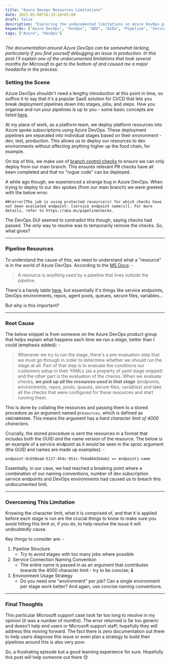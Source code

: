 ```yaml
---
title: "Azure Devops Resources Limitations"
date: 2023-05-08T16:33:18+01:00
draft: false
description: "Exploring the undocumented limitations on Azure DevOps pipeline resources"
keywords: ["Azure DevOps", "DevOps", "ADO", "AzDo", "Pipeline", "Service Connections", "Checks"]
tags: ["Azure", "DevOps"]
---
```


_The documentation around Azure DevOps can be somewhat lacking, particularly if you find yourself debugging an issue in production. In this post I'll explain one of the undocumented limitations that took several months for Microsoft to get to the bottom of and caused me a major headache in the process._

### Setting the Scene

Azure DevOps shouldn't need a lengthy introduction at this point in time, so suffice it to say that it's a popular SaaS solution for CI/CD that lets you break deployment pipelines down into stages, jobs, and steps.  How you organise and run your pipelines is up to you - some basic concepts are listed [here](https://learn.microsoft.com/en-us/azure/devops/pipelines/get-started/key-pipelines-concepts?view=azure-devops).

At my place of work, as a platform team, we deploy platform resources into Azure spoke subscriptions using Azure DevOps.  These deployment pipelines are separated into individual stages based on their _environment_ - dev, test, production.  This allows us to deploy our resources to dev environments without affecting anything higher up the food chain, for example.

On top of this, we make use of [branch control checks](https://learn.microsoft.com/en-us/azure/devops/pipelines/process/approvals?view=azure-devops&tabs=check-pass#branch-control) to ensure we can only deploy from our main branch.  This ensures relevant PR checks have all been completed and that no "rogue code" can be deployed.

A while ago though, we experienced a strange bug in Azure DevOps.  When trying to deploy to our dev spokes (from our main branch) we were greeted with the below error.

`##[error]The job is using protected resource(s) for which checks have not been evaluated endpoint: [service endpoint name(s)]. For more details, refer to https://aka.ms/pipelinechecks.`

The DevOps GUI seemed to contradict this though, saying checks had passed.  The only way to resolve was to temporarily remove the checks.  So, what gives?

---
### Pipeline Resources

To understand the cause of this, we need to understand what a "resource" is in the world of Azure DevOps.  According to the [MS Docs](https://learn.microsoft.com/en-us/azure/devops/pipelines/process/about-resources?view=azure-devops&tabs=yaml): -

> A resource is anything used by a pipeline that lives outside the pipeline.

There's a handy table [here](https://learn.microsoft.com/en-us/azure/devops/pipelines/process/about-resources?view=azure-devops&tabs=yaml#use-resources-to-enhance-security), but essentially it's things like service endpoints, DevOps environments, repos, agent pools, queues, secure files, variables...

But why is this important?

---
### Root Cause

The below snippet is from someone on the Azure DevOps product group that helps explain what happens each time we run a _stage_, better than I could (emphasis added): -

> Whenever we try to run the stage, there's a pre-evaluation step that we must go through in order to determine whether we should run the stage at all. Part of that step is to evaluate the conditions our customers setup in their YAMLs (as a property of yaml stage snippet) and the other part is the evaluation of the checks. When we evaluate checks, __*we pick up all the resources used in that stage*__ (endpoints, environments, repos, pools, queues, secure files, variables) and take all the checks that were configured for these resources and start running them.

This is done by collating the resources and passing them to a stored procedure as an argument named `@resources`, which is defined as `VARCHAR4000`.  This means the argument has a _hard character limit of 4000 characters_.

Crucially, the stored procedure is sent the resources in a format that includes both the GUID _and_ the name version of the resource.  The below is an example of a service endpoint as it would be seen in the sproc argument (the GUID and names are made up examples): -

`endpoint-8cb58ea4-5127-454c-951c-fb4a8843b4ab2 => endpoint1-name`

Essentially, in our case, we had reached a breaking point where a combination of our naming conventions, number of dev subscription service endpoints and DevOps environments had caused us to breach this undocumented limit.

---
### Overcoming This Limitation

Knowing the character limit, what it is comprised of, and that it is applied before each _stage_ is run are the crucial things to know to make sure you avoid hitting this limit or, if you do, to help resolve the issue it will undoubtedly cause.

Key things to consider are: -

1. Pipeline Structure
   - Try to avoid stages with too many jobs where possible
2. Service Connection Naming Convention
   - The entire name is passed in as an argument that contributes towards the 4000 character limit - try to be concise; &
3. Environment Usage Strategy
   - Do you need one "environment" per job?  Can a single environment per stage work better?  And again, use concise naming conventions.

---
### Final Thoughts

This particular Microsoft support case took far too long to resolve in my opinion (it was a number of months).  The error returned is far too generic and doesn't help end users _or_ Microsoft support staff; hopefully they will address this moving forward.  The fact there is zero documentation out there to help users diagnose this issue or even plan a strategy to build their pipelines around this is also very poor.

So, a frustrating episode but a good learning experience for sure.  Hopefully this post will help someone out there 😊